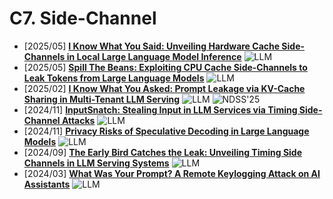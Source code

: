 # C7. Side-Channel
- [2025/05] **[I Know What You Said: Unveiling Hardware Cache Side-Channels in Local Large Language Model Inference](https://arxiv.org/abs/2505.06738)** ![LLM](https://img.shields.io/badge/LLM-589cf4)
- [2025/05] **[Spill The Beans: Exploiting CPU Cache Side-Channels to Leak Tokens from Large Language Models](https://arxiv.org/abs/2505.00817)** ![LLM](https://img.shields.io/badge/LLM-589cf4)
- [2025/02] **[I Know What You Asked: Prompt Leakage via KV-Cache Sharing in Multi-Tenant LLM Serving](https://www.ndss-symposium.org/ndss-paper/i-know-what-you-asked-prompt-leakage-via-kv-cache-sharing-in-multi-tenant-llm-serving/)** ![LLM](https://img.shields.io/badge/LLM-589cf4) ![NDSS'25](https://img.shields.io/badge/NDSS'25-f1b800)
- [2024/11] **[InputSnatch: Stealing Input in LLM Services via Timing Side-Channel Attacks](https://arxiv.org/abs/2411.18191)** ![LLM](https://img.shields.io/badge/LLM-589cf4)
- [2024/11] **[Privacy Risks of Speculative Decoding in Large Language Models](https://arxiv.org/abs/2411.01076)** ![LLM](https://img.shields.io/badge/LLM-589cf4)
- [2024/09] **[The Early Bird Catches the Leak: Unveiling Timing Side Channels in LLM Serving Systems](https://arxiv.org/abs/2409.20002)** ![LLM](https://img.shields.io/badge/LLM-589cf4)
- [2024/03] **[What Was Your Prompt? A Remote Keylogging Attack on AI Assistants](https://arxiv.org/abs/2403.09751)** ![LLM](https://img.shields.io/badge/LLM-589cf4)
